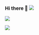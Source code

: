 ### Hi there 👋 ![](https://visitor-badge.laobi.icu/badge?page_id=CHN-ChenYi)

![](https://github-readme-stats.vercel.app/api?username=CHN-ChenYi&show_icons=true&hide_border=true)

![](https://github-readme-stats.vercel.app/api/top-langs/?username=CHN-ChenYi&layout=compact&langs_count=8)


<!--
**ezoiljy/ezoiljy** is a ✨ _special_ ✨ repository because its `README.md` (this file) appears on your GitHub profile.

Here are some ideas to get you started:

- 🔭 I’m currently working on ...
- 🌱 I’m currently learning ...
- 👯 I’m looking to collaborate on ...
- 🤔 I’m looking for help with ...
- 💬 Ask me about ...
- 📫 How to reach me: ...
- 😄 Pronouns: ...
- ⚡ Fun fact: ...
-->
